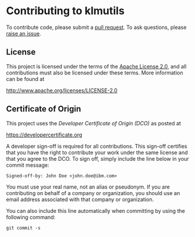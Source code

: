 # Contributing to klmutils

To contribute code, please submit a [pull request](https://github.com/IBM/klmutils/pulls). To ask questions, please [raise an issue](https://github.com/IBM/klmutils/issues).


## License

This project is licensed under the terms of the [Apache License 2.0](LICENSE), and all contributions must also be licensed under these terms. More information can be found at

http://www.apache.org/licenses/LICENSE-2.0


## Certificate of Origin

This project uses the *Developer Certificate of Origin (DCO)* as posted at

https://developercertificate.org

A developer sign-off is required for all contributions. This sign-off certifies that you have the right to contribute your work under the same license and that you agree to the DCO. To sign off, simply include the line below in your commit message:

```
Signed-off-by: John Doe <john.doe@ibm.com>
```

You must use your real name, not an alias or pseudonym. If you are contributing on behalf of a company or organization, you should use an email address associated with that company or organization.

You can also include this line automatically when committing by using the following command:

```
git commit -s
```
